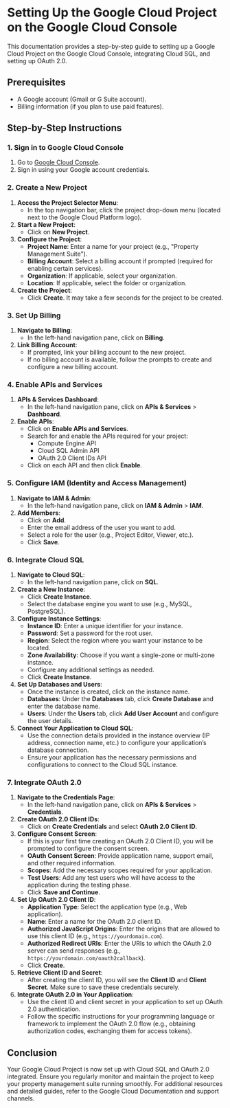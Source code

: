 # Setting Up the Google Cloud Project on the Google Cloud Console
This documentation provides a step-by-step guide to setting up a Google Cloud Project on the Google Cloud Console, integrating Cloud SQL, and setting up OAuth 2.0.

## Prerequisites
- A Google account (Gmail or G Suite account).
- Billing information (if you plan to use paid features).

## Step-by-Step Instructions

### 1. Sign in to Google Cloud Console
1. Go to [Google Cloud Console](https://console.cloud.google.com/).
2. Sign in using your Google account credentials.

### 2. Create a New Project
1. **Access the Project Selector Menu**:
   - In the top navigation bar, click the project drop-down menu (located next to the Google Cloud Platform logo).
2. **Start a New Project**:
   - Click on **New Project**.
3. **Configure the Project**:
   - **Project Name**: Enter a name for your project (e.g., "Property Management Suite").
   - **Billing Account**: Select a billing account if prompted (required for enabling certain services).
   - **Organization**: If applicable, select your organization.
   - **Location**: If applicable, select the folder or organization.
4. **Create the Project**:
   - Click **Create**. It may take a few seconds for the project to be created.

### 3. Set Up Billing
1. **Navigate to Billing**:
   - In the left-hand navigation pane, click on **Billing**.
2. **Link Billing Account**:
   - If prompted, link your billing account to the new project.
   - If no billing account is available, follow the prompts to create and configure a new billing account.

### 4. Enable APIs and Services
1. **APIs & Services Dashboard**:
   - In the left-hand navigation pane, click on **APIs & Services** > **Dashboard**.
2. **Enable APIs**:
   - Click on **Enable APIs and Services**.
   - Search for and enable the APIs required for your project:
     - Compute Engine API
     - Cloud SQL Admin API
     - OAuth 2.0 Client IDs API
   - Click on each API and then click **Enable**.

### 5. Configure IAM (Identity and Access Management)
1. **Navigate to IAM & Admin**:
   - In the left-hand navigation pane, click on **IAM & Admin** > **IAM**.
2. **Add Members**:
   - Click on **Add**.
   - Enter the email address of the user you want to add.
   - Select a role for the user (e.g., Project Editor, Viewer, etc.).
   - Click **Save**.

### 6. Integrate Cloud SQL
1. **Navigate to Cloud SQL**:
   - In the left-hand navigation pane, click on **SQL**.
2. **Create a New Instance**:
   - Click **Create Instance**.
   - Select the database engine you want to use (e.g., MySQL, PostgreSQL).
3. **Configure Instance Settings**:
   - **Instance ID**: Enter a unique identifier for your instance.
   - **Password**: Set a password for the root user.
   - **Region**: Select the region where you want your instance to be located.
   - **Zone Availability**: Choose if you want a single-zone or multi-zone instance.
   - Configure any additional settings as needed.
   - Click **Create Instance**.
4. **Set Up Databases and Users**:
   - Once the instance is created, click on the instance name.
   - **Databases**: Under the **Databases** tab, click **Create Database** and enter the database name.
   - **Users**: Under the **Users** tab, click **Add User Account** and configure the user details.
5. **Connect Your Application to Cloud SQL**:
   - Use the connection details provided in the instance overview (IP address, connection name, etc.) to configure your application’s database connection.
   - Ensure your application has the necessary permissions and configurations to connect to the Cloud SQL instance.

### 7. Integrate OAuth 2.0
1. **Navigate to the Credentials Page**:
   - In the left-hand navigation pane, click on **APIs & Services** > **Credentials**.
2. **Create OAuth 2.0 Client IDs**:
   - Click on **Create Credentials** and select **OAuth 2.0 Client ID**.
3. **Configure Consent Screen**:
   - If this is your first time creating an OAuth 2.0 Client ID, you will be prompted to configure the consent screen.
   - **OAuth Consent Screen**: Provide application name, support email, and other required information.
   - **Scopes**: Add the necessary scopes required for your application.
   - **Test Users**: Add any test users who will have access to the application during the testing phase.
   - Click **Save and Continue**.
4. **Set Up OAuth 2.0 Client ID**:
   - **Application Type**: Select the application type (e.g., Web application).
   - **Name**: Enter a name for the OAuth 2.0 client ID.
   - **Authorized JavaScript Origins**: Enter the origins that are allowed to use this client ID (e.g., `https://yourdomain.com`).
   - **Authorized Redirect URIs**: Enter the URIs to which the OAuth 2.0 server can send responses (e.g., `https://yourdomain.com/oauth2callback`).
   - Click **Create**.
5. **Retrieve Client ID and Secret**:
   - After creating the client ID, you will see the **Client ID** and **Client Secret**. Make sure to save these credentials securely.
6. **Integrate OAuth 2.0 in Your Application**:
   - Use the client ID and client secret in your application to set up OAuth 2.0 authentication.
   - Follow the specific instructions for your programming language or framework to implement the OAuth 2.0 flow (e.g., obtaining authorization codes, exchanging them for access tokens).

## Conclusion
Your Google Cloud Project is now set up with Cloud SQL and OAuth 2.0 integrated. Ensure you regularly monitor and maintain the project to keep your property management suite running smoothly. For additional resources and detailed guides, refer to the Google Cloud Documentation and support channels.
